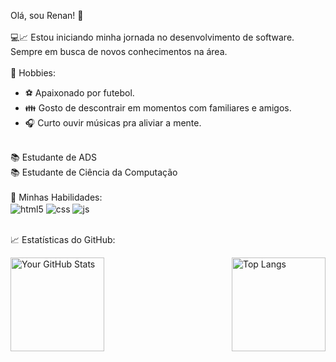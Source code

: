 Olá, sou Renan! 👋<br><br>
💻📈 Estou iniciando minha jornada no desenvolvimento de software. Sempre em busca de novos conhecimentos na área. <br><br>
🎯 Hobbies:<br>
<ul>
  <li>⚽ Apaixonado por futebol.</li>
  <li>👪 Gosto de descontrair em momentos com familiares e amigos.</li>
  <li>🎧 Curto ouvir músicas pra aliviar a mente.</li>
</ul>
<br>
📚 Estudante de ADS <br>
📚 Estudante de Ciência da Computação <br><br>
🚀 Minhas Habilidades:<br>
<div style="display: inline_block">
  <img  align="center" alt="html5" src="https://img.shields.io/badge/HTML5-E34F26?style=for-the-badge&logo=html5&logoColor=white" />
  <img align="center" alt="css" src="https://img.shields.io/badge/CSS3-1572B6?style=for-the-badge&logo=css3&logoColor=white" />
  <img align="center" alt="js" src="https://img.shields.io/badge/JavaScript-F7DF1E?style=for-the-badge&logo=javascript&logoColor=black" />
</div><br/>

📈 Estatísticas do GitHub:
<div style="display: flex; justify-content: space-between;">
  <img src="https://github-readme-stats.vercel.app/api?username=RenanCampelo&show_icons=true&theme=dark" alt="Your GitHub Stats" height="150px"/>
  <img src="https://github-readme-stats.vercel.app/api/top-langs/?username=RenanCampelo&layout=compact&theme=dark" alt="Top Langs" height="150px"/>
</div>
